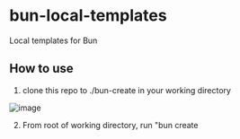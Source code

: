 # bun-local-templates

Local templates for Bun

## How to use

1. clone this repo to ./bun-create in your working directory

![image](https://github.com/user-attachments/assets/9d21da88-0fc5-4e9f-9c81-b33ba773fa69)

2. From root of working directory, run "bun create <template>" command to create project from prefered template. 

![image](https://github.com/user-attachments/assets/8fd9cb53-209d-441f-a1b7-2566dbbf4685)
